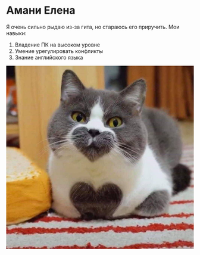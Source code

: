 # Амани Елена

Я очень сильно рыдаю из-за гита, но стараюсь его приручить.
Мои навыки:
1. Владение ПК на высоком уровне
2. Умение урегулировать конфликты
3. Знание английского языка

![kotik](img/kotik.jpg)
